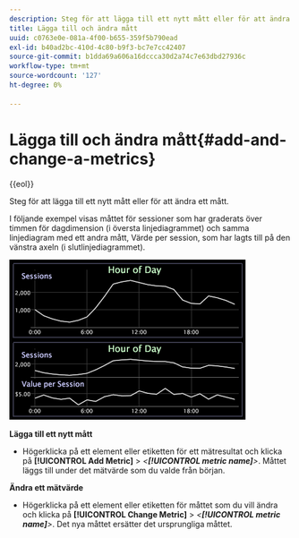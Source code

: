 ```yaml
---
description: Steg för att lägga till ett nytt mått eller för att ändra ett mått.
title: Lägga till och ändra mått
uuid: c0763e0e-081a-4f00-b655-359f5b790ead
exl-id: b40ad2bc-410d-4c80-b9f3-bc7e7cc42407
source-git-commit: b1dda69a606a16dccca30d2a74c7e63dbd27936c
workflow-type: tm+mt
source-wordcount: '127'
ht-degree: 0%

---
```


# Lägga till och ändra mått{#add-and-change-a-metrics}

{{eol}}

Steg för att lägga till ett nytt mått eller för att ändra ett mått.

I följande exempel visas måttet för sessioner som har graderats över timmen för dagdimension (i översta linjediagrammet) och samma linjediagram med ett andra mått, Värde per session, som har lagts till på den vänstra axeln (i slutlinjediagrammet).

![](assets/vis_Line_AddMetric.png)

**Lägga till ett nytt mått**

* Högerklicka på ett element eller etiketten för ett mätresultat och klicka på **[!UICONTROL Add Metric]** > *&lt;**[!UICONTROL metric name]**>*. Måttet läggs till under det mätvärde som du valde från början.

**Ändra ett mätvärde**

* Högerklicka på ett element eller etiketten för måttet som du vill ändra och klicka på **[!UICONTROL Change Metric]** > *&lt;**[!UICONTROL metric name]**>*. Det nya måttet ersätter det ursprungliga måttet.
